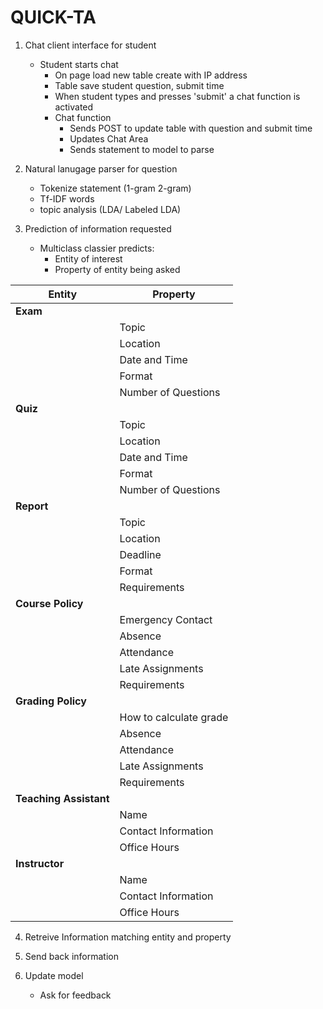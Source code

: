 # QUICK-TA

1. Chat client interface for student
   - Student starts chat
      - On page load new table create with IP address
      - Table save student question, submit time
      - When student types and presses 'submit' a chat function is activated
      - Chat function
         - Sends POST to update table with question and submit time
         - Updates Chat Area
         - Sends statement to model to parse
   
2. Natural lanugage parser for question
   - Tokenize statement (1-gram 2-gram)
   - Tf-IDF words
   - topic analysis (LDA/ Labeled LDA)

3. Prediction of information requested
   - Multiclass classier predicts:
      - Entity of interest
      - Property of entity being asked

| Entity        | Property           |
|-----------------|---------------------|
| **Exam**  	  |                     |
|        	  | Topic               |
|                 | Location            |
|       	  | Date and Time       |
|       	  | Format              |
|        	  | Number of Questions |
| **Quiz**   	  |                     |
|        	  | Topic               |
|        	  | Location            |
|        	  | Date and Time       |
|         	  | Format              |
|        	  | Number of Questions |
| **Report**	  |                     |
		  | Topic               |
|          	  | Location            |
|                 | Deadline	        |
|                 | Format              |
|                 | Requirements        |
| **Course Policy** |                     |
|       	  | Emergency Contact   |
|      		  | Absence	        |
|      		  | Attendance		|
|      		  | Late Assignments    |
|      		  | Requirements        |
| **Grading Policy**  |                     |
|      		  | How to calculate grade  |
|                 | Absence	         |
|                 | Attendance		 |
|                 | Late Assignments    |
|                 | Requirements 		 |
| **Teaching Assistant** |                   |
|                 | Name				 |
|                 | Contact Information |
|                 | Office Hours		 |
| **Instructor**      |  |
|        	  | Name				 |
|                 | Contact Information |
|                 | Office Hours		 |
	
 
4) Retreive Information matching entity and property

5) Send back information

6) Update model
   - Ask for feedback
